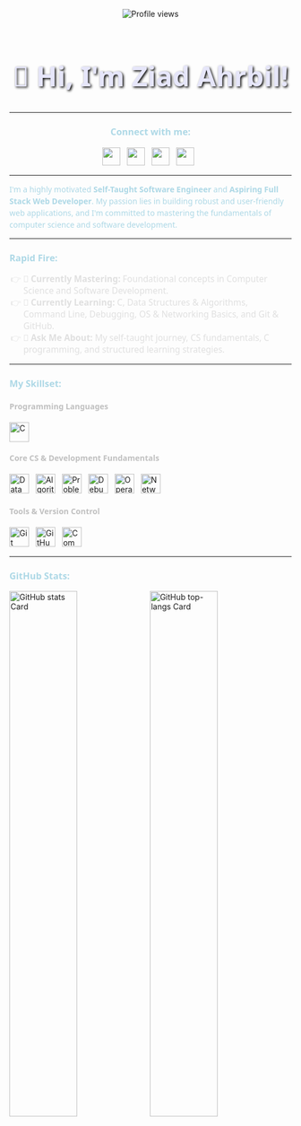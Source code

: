 <p align="center">
  <img src="https://komarev.com/ghpvc/?username=ziadev25&label=Profile%20views&color=0e75b6&style=flat" alt="Profile views">
</p>

<h1 align="center" style="font-family: 'Segoe UI', Arial, sans-serif; font-size: 3.5em; color: #E6E6FA; text-shadow: 2px 2px 4px #000000;">
  👋 Hi, I'm Ziad Ahrbil!
</h1>

---

<h3 align="center" style="font-family: 'Segoe UI', Arial, sans-serif; color: #ADD8E6;">Connect with me:</h3>
<p align="center">
  <a href="https://github.com/ziadev25" target="_blank"><img src="https://img.shields.io/badge/GitHub-100000?style=for-the-badge&logo=github&logoColor=white" height="32" style="margin-right: 8px;"></a>
  <a href="https://www.codechef.com/users/ziadev25" target="_blank"><img src="https://img.shields.io/badge/CodeChef-5B3C2C?style=for-the-badge&logo=codechef&logoColor=white" height="32" style="margin-right: 8px;"></a>
  <a href="https://www.linkedin.com/in/ziadev25" target="_blank"><img src="https://img.shields.io/badge/LinkedIn-0077B5?style=for-the-badge&logo=linkedin&logoColor=white" height="32" style="margin-right: 8px;"></a>
  <a href="mailto:ziadahrbil.se.dev@gmail.com" target="_blank"><img src="https://img.shields.io/badge/Gmail-D14836?style=for-the-badge&logo=gmail&logoColor=white" height="32" style="margin-right: 8px;"></a>
</p>

---

<p align="left" style="font-family: 'Segoe UI', Arial, sans-serif; color: #ADD8E6; line-height: 1.5;">
  I'm a highly motivated <strong>Self-Taught Software Engineer</strong> and <strong>Aspiring Full Stack Web Developer</strong>. My passion lies in building robust and user-friendly web applications, and I'm committed to mastering the fundamentals of computer science and software development.
</p>

---

<h3 align="left" style="font-family: 'Segoe UI', Arial, sans-serif; color: #ADD8E6;">Rapid Fire:</h3>

<ul style="font-family: 'Segoe UI', Arial, sans-serif; font-size: 1.1em; color: #E0E0E0; list-style-type: '👉 '; padding-left: 25px;">
  <li><strong>💼 Currently Mastering:</strong> Foundational concepts in Computer Science and Software Development.</li>
  <li><strong>🌱 Currently Learning:</strong> C, Data Structures & Algorithms, Command Line, Debugging, OS & Networking Basics, and Git & GitHub.</li>
  <li><strong>💬 Ask Me About:</strong> My self-taught journey, CS fundamentals, C programming, and structured learning strategies.</li>
</ul>

---

<h3 align="left" style="font-family: 'Segoe UI', Arial, sans-serif; color: #ADD8E6;">My Skillset:</h3>

<h4 style="font-family: 'Segoe UI', Arial, sans-serif; color: #C0C0C0;">Programming Languages</h4>
<p align="left">
  <img src="https://skillicons.dev/icons?i=c" height="35" alt="C" style="margin-right: 8px;">
  </p>

<h4 style="font-family: 'Segoe UI', Arial, sans-serif; color: #C0C0C0;">Core CS & Development Fundamentals</h4>
<p align="left">
  <img src="https://img.shields.io/badge/Data%20Structures-8A2BE2?style=for-the-badge&logoColor=white" height="35" alt="Data Structures" style="margin-right: 8px;">
  <img src="https://img.shields.io/badge/Algorithms-8A2BE2?style=for-the-badge&logoColor=white" height="35" alt="Algorithms" style="margin-right: 8px;">
  <img src="https://img.shields.io/badge/Problem%20Solving-8A2BE2?style=for-the-badge&logoColor=white" height="35" alt="Problem Solving" style="margin-right: 8px;">
  <img src="https://img.shields.io/badge/Debugging-8A2BE2?style=for-the-badge&logoColor=white" height="35" alt="Debugging" style="margin-right: 8px;">
  <img src="https://img.shields.io/badge/Operating%20Systems-8A2BE2?style=for-the-badge&logoColor=white" height="35" alt="Operating Systems" style="margin-right: 8px;">
  <img src="https://img.shields.io/badge/Networking%20Basics-8A2BE2?style=for-the-badge&logoColor=white" height="35" alt="Networking Basics" style="margin-right: 8px;">
</p>

<h4 style="font-family: 'Segoe UI', Arial, sans-serif; color: #C0C0C0;">Tools & Version Control</h4>
<p align="left">
  <img src="https://skillicons.dev/icons?i=git" height="35" alt="Git" style="margin-right: 8px;">
  <img src="https://skillicons.dev/icons?i=github" height="35" alt="GitHub" style="margin-right: 8px;">
  <img src="https://img.shields.io/badge/Command%20Line-000000?style=for-the-badge&logoColor=white" height="35" alt="Command Line Interface" style="margin-right: 8px;">
</p>

---

<h3 align="left" style="font-family: 'Segoe UI', Arial, sans-serif; color: #ADD8E6;">GitHub Stats:</h3>

<p align="left">
  <img width="49%" src="https://github-readme-stats.vercel.app/api?username=ziadev25&theme=dark&hide_title=false&hide_rank=false&show_icons=true&include_all_commits=true&count_private=true&line_height=23&title_color=ADD8E6&icon_color=ADD8E6&text_color=E0E0E0&bg_color=1F2428" alt="GitHub stats Card" />
  <img width="49%" src="https://github-readme-stats.vercel.app/api/top-langs?username=ziadev25&theme=dark&hide_title=false&layout=compact&langs_count=6&hide_progress=false&card_width=400&hide_border=false&title_color=ADD8E6&icon_color=ADD8E6&text_color=E0E0E0&bg_color=1F2428" alt="GitHub top-langs Card" />
</p>
